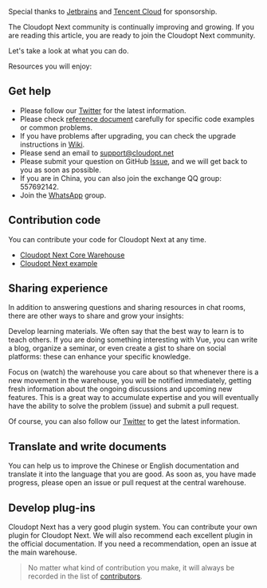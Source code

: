 Special thanks to [Jetbrains](http://www.jetbrains.com/) and [Tencent Cloud](https://cloud.tencent.com/) for sponsorship.

The Cloudopt Next community is continually improving and growing. If you are reading this article, you are ready to join the Cloudopt Next community.

Let's take a look at what you can do.

Resources you will enjoy:

## Get help
- Please follow our [Twitter](https://twitter.com/) for the latest information.
- Please check [reference document](https://next.cloudopt.net) carefully for specific code examples or common problems.
- If you have problems after upgrading, you can check the upgrade instructions in [Wiki](https://github.com/cloudoptlab/cloudopt-next/wiki).
- Please send an email to support@cloudopt.net
- Please submit your question on GitHub [Issue](https://github.com/cloudoptlab/cloudopt-next/issues), and we will get back to you as soon as possible.
- If you are in China, you can also join the exchange QQ group: 557692142.
- Join the [WhatsApp](https://chat.whatsapp.com/FZBYw2ZSMdRHqappnKDdk0) group.

## Contribution code
You can contribute your code for Cloudopt Next at any time.

- [Cloudopt Next Core Warehouse](https://github.com/cloudoptlab/cloudopt-next)
- [Cloudopt Next example](https://github.com/cloudoptlab/cloudopt-next-example)

## Sharing experience
In addition to answering questions and sharing resources in chat rooms, there are other ways to share and grow your insights:

Develop learning materials. We often say that the best way to learn is to teach others. If you are doing something interesting with Vue, you can write a blog, organize a seminar, or even create a gist to share on social platforms: these can enhance your specific knowledge.

Focus on (watch) the warehouse you care about so that whenever there is a new movement in the warehouse, you will be notified immediately, getting fresh information about the ongoing discussions and upcoming new features. This is a great way to accumulate expertise and you will eventually have the ability to solve the problem (issue) and submit a pull request.

Of course, you can also follow our [Twitter](https://twitter.com/) to get the latest information.

## Translate and write documents
You can help us to improve the Chinese or English documentation and translate it into the language that you are good. As soon as, you have made progress, please open an issue or pull request at the central warehouse.

## Develop plug-ins
Cloudopt Next has a very good plugin system. You can contribute your own plugin for Cloudopt Next. We will also recommend each excellent plugin in the official documentation. If you need a recommendation, open an issue at the main warehouse.

> No matter what kind of contribution you make, it will always be recorded in the list of [contributors](/en-us/contributors.md).